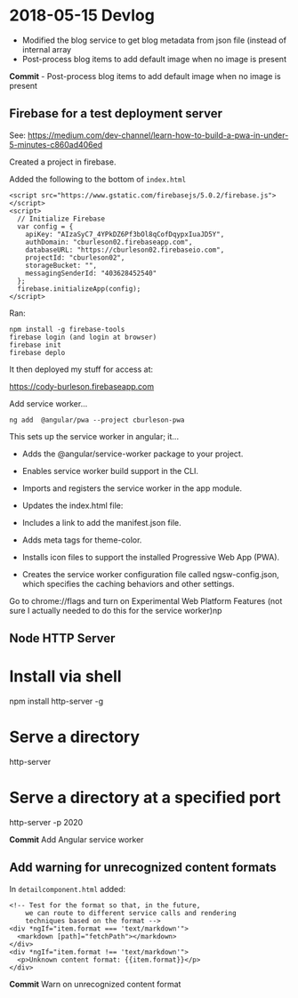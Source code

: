 # 2018-05-15 Devlog

- Modified the blog service to get blog metadata from json file (instead of internal array
- Post-process blog items to add default image when no image is present

**Commit** - Post-process blog items to add default image when no image is present

## Firebase for a test deployment server

See: https://medium.com/dev-channel/learn-how-to-build-a-pwa-in-under-5-minutes-c860ad406ed

Created a project in firebase.

Added the following to the bottom of `index.html`

```
<script src="https://www.gstatic.com/firebasejs/5.0.2/firebase.js"></script>
<script>
  // Initialize Firebase
  var config = {
    apiKey: "AIzaSyC7_4YPkDZ6Pf3bOl8qCofDqypxIuaJD5Y",
    authDomain: "cburleson02.firebaseapp.com",
    databaseURL: "https://cburleson02.firebaseio.com",
    projectId: "cburleson02",
    storageBucket: "",
    messagingSenderId: "403628452540"
  };
  firebase.initializeApp(config);
</script>
```

Ran:

```
npm install -g firebase-tools
firebase login (and login at browser)
firebase init
firebase deplo
```

It then deployed my stuff for access at:

https://cody-burleson.firebaseapp.com

Add service worker...

`ng add  @angular/pwa --project cburleson-pwa`

This sets up the service worker in angular; it...

- Adds the @angular/service-worker package to your project.
- Enables service worker build support in the CLI.
- Imports and registers the service worker in the app module.
- Updates the index.html file:

- Includes a link to add the manifest.json file.
- Adds meta tags for theme-color.
- Installs icon files to support the installed Progressive Web App (PWA).
- Creates the service worker configuration file called ngsw-config.json, which specifies the caching behaviors and other settings.

Go to chrome://flags and turn on Experimental Web Platform Features
(not sure I actually needed to do this for the service worker)np

## Node HTTP Server

# Install via shell
npm install http-server -g

# Serve a directory
http-server

# Serve a directory at a specified port
http-server -p 2020

**Commit** Add Angular service worker

## Add warning for unrecognized content formats

In `detailcomponent.html` added:

```
<!-- Test for the format so that, in the future,
    we can route to different service calls and rendering
    techniques based on the format -->
<div *ngIf="item.format === 'text/markdown'">
  <markdown [path]="fetchPath"></markdown>
</div>
<div *ngIf="item.format !== 'text/markdown'">
  <p>Unknown content format: {{item.format}}</p>
</div>
```

**Commit** Warn on unrecognized content format

